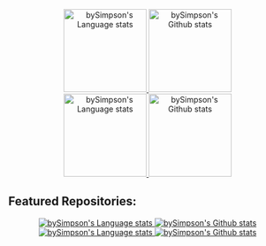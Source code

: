 <!-- Light Mode -->
<div align="center"> 
<a href="https://github.com/anuraghazra/github-readme-stats#gh-light-mode-only">
<img height=150 src="https://github-readme-stats.vercel.app/api/top-langs/?username=bySimpson&layout=compact&langs_count=10&hide_border=true&include_orgs=true&include_all_commits=true#gh-light-mode-only" alt="bySimpson's Language stats" />
</a>
<a href="https://github.com/anuraghazra/github-readme-stats#gh-light-mode-only">
<img height=150 src="https://github-readme-stats.vercel.app/api?username=bySimpson&show_icons=true&count_private=true&line_height=28&hide_border=true&card_width=450&include_all_commits=true&include_orgs=true#gh-light-mode-only" alt="bySimpson's Github stats" />
</a>
</div>

<!-- Dark Mode -->
<div align="center"> 
<a href="https://github.com/anuraghazra/github-readme-stats#gh-dark-mode-only">
<img height=150 src="https://github-readme-stats.vercel.app/api/top-langs/?username=bySimpson&layout=compact&langs_count=10&hide_border=true&include_orgs=true&bg_color=000000&include_all_commits=true&title_color=ebebeb&text_color=9e9e9e#gh-dark-mode-only" alt="bySimpson's Language stats" />
</a>
<a href="https://github.com/anuraghazra/github-readme-stats#gh-dark-mode-only">
<img height=150 src="https://github-readme-stats.vercel.app/api?username=bySimpson&show_icons=true&count_private=true&line_height=28&hide_border=true&card_width=450&include_all_commits=true&include_orgs=true&theme=dark&bg_color=000000#gh-dark-mode-only" alt="bySimpson's Github stats" />
</a>
</div>

## Featured Repositories:
<!-- Light Mode -->
<div align="center"> 
<a href="https://github.com/bySimpson/unattended-setups#gh-light-mode-only">
<img src="https://github-readme-stats.vercel.app/api/pin/?username=bySimpson&repo=unattended-setups&hide_border=true&show_owner=true#gh-light-mode-only" alt="bySimpson's Language stats" />
</a>
<a href="https://github.com/bySimpson/SimpsonBot#gh-light-mode-only">
<img src="https://github-readme-stats.vercel.app/api/pin/?username=bySimpson&repo=SimpsonBot&hide_border=true&show_owner=true#gh-light-mode-only" alt="bySimpson's Github stats" />
</a>
</div>

<!-- Dark Mode -->
<div align="center"> 
<a href="https://github.com/bySimpson/unattended-setups#gh-dark-mode-only">
<img src="https://github-readme-stats.vercel.app/api/pin/?username=bySimpson&repo=unattended-setups&theme=dark&bg_color=000000&hide_border=true&show_owner=true#gh-dark-mode-only" alt="bySimpson's Language stats" />
</a>
<a href="https://github.com/bySimpson/SimpsonBot#gh-dark-mode-only">
<img src="https://github-readme-stats.vercel.app/api/pin/?username=bySimpson&repo=SimpsonBot&theme=dark&bg_color=000000&hide_border=true&show_owner=true#gh-dark-mode-only" alt="bySimpson's Github stats" />
</a>
</div>
